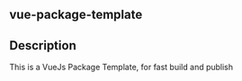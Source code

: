 ## vue-package-template

## Description

This is a VueJs Package Template, for fast build and publish
